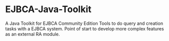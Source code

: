 # EJBCA-Java-Toolkit
A Java Toolkit for EJBCA Community Edition
Tools to do query and creation tasks with a EJBCA system. Point of start to develop more complex features as an external RA module.
